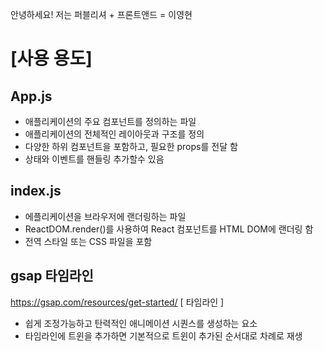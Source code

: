 안녕하세요! 저는
퍼블리셔 + 프론트앤드 = 이영현

# [사용 용도]
## App.js
- 애플리케이션의 주요 컴포넌트를 정의하는 파일
- 애플리케이션의 전체적인 레이아웃과 구조를 정의
- 다양한 하위 컴포넌트을 포함하고, 필요한 props를 전달 함
- 상태와 이벤트를 핸들링 추가할수 있음

## index.js
- 에플리케이션을 브라우저에 랜더링하는 파일
- ReactDOM.render()를 사용하여 React 컴포넌트를 HTML DOM에 랜더링 함
- 전역 스타일 또는 CSS 파일을 포함

## gsap 타임라인
  https://gsap.com/resources/get-started/
  [ 타임라인 ]
  - 쉽게 조정가능하고 탄력적인 애니메이션 시퀀스를 생성하는 요소
  - 타임라인에 트윈을 추가하면 기본적으로 트윈이 추가된 순서대로 차례로 재생
